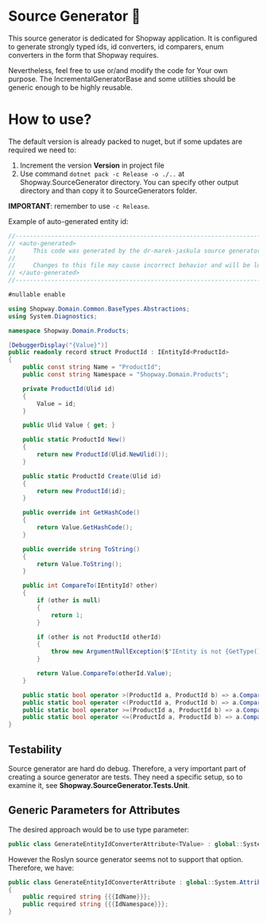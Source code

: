 ﻿# Source Generator :musical_keyboard:

This source generator is dedicated for Shopway application. It is configured to generate strongly typed ids, id converters, id comparers, enum converters in the form that Shopway requires. 

Nevertheless, feel free to use or/and modify the code for Your own purpose. The IncrementalGeneratorBase and some utilities should be generic enough to be highly
reusable.

# How to use?

The default version is already packed to nuget, but if some updates are required we need to:
1. Increment the version **Version** in project file
2. Use command ```dotnet pack -c Release -o ./..``` at Shopway.SourceGenerator directory. You can specify other output directory and than copy it to SourceGenerators folder.

**IMPORTANT**: remember to use ```-c Release```.

Example of auto-generated entity id:

```csharp
//------------------------------------------------------------------------------
// <auto-generated>
//     This code was generated by the dr-marek-jaskula source generator
//
//     Changes to this file may cause incorrect behavior and will be lost if the code is regenerated.
// </auto-generated>
//------------------------------------------------------------------------------

#nullable enable

using Shopway.Domain.Common.BaseTypes.Abstractions;
using System.Diagnostics;

namespace Shopway.Domain.Products;

[DebuggerDisplay("{Value}")]
public readonly record struct ProductId : IEntityId<ProductId>
{
    public const string Name = "ProductId";
    public const string Namespace = "Shopway.Domain.Products";

    private ProductId(Ulid id)
    {
        Value = id;
    }

    public Ulid Value { get; }

    public static ProductId New()
    {
        return new ProductId(Ulid.NewUlid());
    }

    public static ProductId Create(Ulid id)
    {
        return new ProductId(id);
    }

    public override int GetHashCode()
    {
        return Value.GetHashCode();
    }

    public override string ToString()
    {
        return Value.ToString();
    }

    public int CompareTo(IEntityId? other)
    {
        if (other is null)
        {
            return 1;
        }

        if (other is not ProductId otherId)
        {
            throw new ArgumentNullException($"IEntity is not {GetType().FullName}");
        }

        return Value.CompareTo(otherId.Value);
    }

    public static bool operator >(ProductId a, ProductId b) => a.CompareTo(b) is 1;
    public static bool operator <(ProductId a, ProductId b) => a.CompareTo(b) is -1;
    public static bool operator >=(ProductId a, ProductId b) => a.CompareTo(b) >= 0;
    public static bool operator <=(ProductId a, ProductId b) => a.CompareTo(b) <= 0;
}

```

## Testability

Source generator are hard do debug. Therefore, a very important part of creating a source generator are tests. 
They need a specific setup, so to examine it, see **Shopway.SourceGenerator.Tests.Unit**.

## Generic Parameters for Attributes

The desired approach would be to use type parameter:

```csharp
public class GenerateEntityIdConverterAttribute<TValue> : global::System.Attribute;
```

However the Roslyn source generator seems not to support that option. Therefore, we have:

```csharp
public class GenerateEntityIdConverterAttribute : global::System.Attribute
{
    public required string {{{IdName}}};
    public required string {{{IdNamespace}}};
}
```